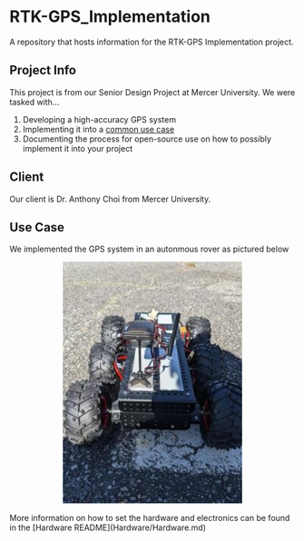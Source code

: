# RTK-GPS_Implementation
A repository that hosts information for the RTK-GPS Implementation project.

## Project Info
This project is from our Senior Design Project at Mercer University. We were tasked with...
1. Developing a high-accuracy GPS system
2. Implementing it into a [common use case](README.md#Use_Case)
3. Documenting the process for open-source use on how to possibly implement it into your project

## Client
Our client is Dr. Anthony Choi from Mercer University.

## Use Case
We implemented the GPS system in an autonmous rover as pictured below
<p align="center">
  <img src="https://github.com/williamdb19/RTK-GPS_Implementation/blob/main/Images/Senior%20Design%20High%20Accuracy%20GPS%20Update.jpg" />
</p>
More information on how to set the hardware and electronics can be found in the 
[Hardware README](Hardware/Hardware.md)

